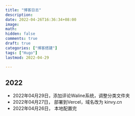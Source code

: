 ```yaml
---
title: "博客日志"
description: 
date: 2022-04-26T16:36:34+08:00
image: 
math: 
hidden: false
comments: true
draft: true
categories: ["博客搭建"]
tags: ["Hugo"]
lastmod: 2022-04-29

---
```






## 2022

- 2022年04月29日，添加评论Waline系统，调整分类文件夹
- 2022年04月27日， 部署到Vercel，域名改为 kinvy.cn
- 2022年04月26日， 本地配置完











